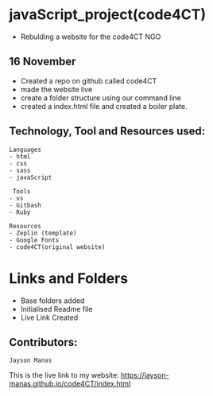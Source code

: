 # javaScript_project(code4CT)

- Rebulding a website for the code4CT NGO

## 16 November 

- Created a repo on github called code4CT
- made the website live
- create a folder structure using our command line
- created a index.html file and created a boiler plate.

## Technology, Tool and Resources used:

```
Languages
- html 
- css
- sass
- javaScript

```

```
 Tools
- vs 
- Gitbash
- Ruby

 ```

 ```
 Resources
 - Zeplin (template)
 - Google Fonts
 - code4CT(original website)
 
 ````

 # Links and Folders
 - Base folders added
 - Initialised Readme file
 - Live Link Created

 ## Contributors: 
    Jayson Manas
   

 This is the live link to my website: https://jayson-manas.github.io/code4CT/index.html

